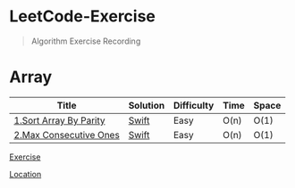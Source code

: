 

# LeetCode-Exercise

> Algorithm Exercise Recording

# Array

Title | Solution | Difficulty | Time | Space
---|---|---|---|---|
[1.Sort Array By Parity](https://leetcode.com/problems/sort-array-by-parity/)| [Swift](https://github.com/SummerHF/LeetCode-Exercise/blob/master/Array/SortArrByParity.playground/Contents.swift) | Easy | O(n) | O(1)
[2.Max Consecutive Ones](https://leetcode.com/problems/max-consecutive-ones/)| [Swift](https://github.com/SummerHF/LeetCode-Exercise/blob/master/Array/MaxConsecutive.playground/Contents.swift)| Easy| O(n) | O(1)



[Exercise](https://github.com/soapyigu/LeetCode-Swift#string)

[Location](https://github.com/SummerHF/LeetCode-Exercise)